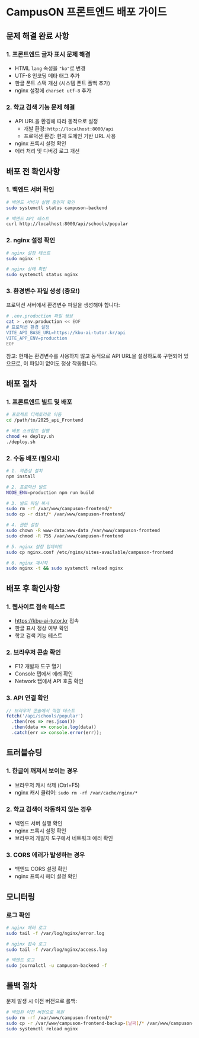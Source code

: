 # CampusON 프론트엔드 배포 가이드

## 문제 해결 완료 사항

### 1. 프론트엔드 글자 표시 문제 해결
- HTML `lang` 속성을 `"ko"`로 변경
- UTF-8 인코딩 메타 태그 추가
- 한글 폰트 스택 개선 (시스템 폰트 폴백 추가)
- nginx 설정에 `charset utf-8` 추가

### 2. 학교 검색 기능 문제 해결
- API URL을 환경에 따라 동적으로 설정
  - 개발 환경: `http://localhost:8000/api`
  - 프로덕션 환경: 현재 도메인 기반 URL 사용
- nginx 프록시 설정 확인
- 에러 처리 및 디버깅 로그 개선

## 배포 전 확인사항

### 1. 백엔드 서버 확인
```bash
# 백엔드 서버가 실행 중인지 확인
sudo systemctl status campuson-backend

# 백엔드 API 테스트
curl http://localhost:8000/api/schools/popular
```

### 2. nginx 설정 확인
```bash
# nginx 설정 테스트
sudo nginx -t

# nginx 상태 확인
sudo systemctl status nginx
```

### 3. 환경변수 파일 생성 (중요!)
프로덕션 서버에서 환경변수 파일을 생성해야 합니다:

```bash
# .env.production 파일 생성
cat > .env.production << EOF
# 프로덕션 환경 설정
VITE_API_BASE_URL=https://kbu-ai-tutor.kr/api
VITE_APP_ENV=production
EOF
```

참고: 현재는 환경변수를 사용하지 않고 동적으로 API URL을 설정하도록 구현되어 있으므로, 
이 파일이 없어도 정상 작동합니다.

## 배포 절차

### 1. 프론트엔드 빌드 및 배포
```bash
# 프로젝트 디렉토리로 이동
cd /path/to/2025_api_Frontend

# 배포 스크립트 실행
chmod +x deploy.sh
./deploy.sh
```

### 2. 수동 배포 (필요시)
```bash
# 1. 의존성 설치
npm install

# 2. 프로덕션 빌드
NODE_ENV=production npm run build

# 3. 빌드 파일 복사
sudo rm -rf /var/www/campuson-frontend/*
sudo cp -r dist/* /var/www/campuson-frontend/

# 4. 권한 설정
sudo chown -R www-data:www-data /var/www/campuson-frontend
sudo chmod -R 755 /var/www/campuson-frontend

# 5. nginx 설정 업데이트
sudo cp nginx.conf /etc/nginx/sites-available/campuson-frontend

# 6. nginx 재시작
sudo nginx -t && sudo systemctl reload nginx
```

## 배포 후 확인사항

### 1. 웹사이트 접속 테스트
- https://kbu-ai-tutor.kr 접속
- 한글 표시 정상 여부 확인
- 학교 검색 기능 테스트

### 2. 브라우저 콘솔 확인
- F12 개발자 도구 열기
- Console 탭에서 에러 확인
- Network 탭에서 API 호출 확인

### 3. API 연결 확인
```javascript
// 브라우저 콘솔에서 직접 테스트
fetch('/api/schools/popular')
  .then(res => res.json())
  .then(data => console.log(data))
  .catch(err => console.error(err));
```

## 트러블슈팅

### 1. 한글이 깨져서 보이는 경우
- 브라우저 캐시 삭제 (Ctrl+F5)
- nginx 캐시 클리어: `sudo rm -rf /var/cache/nginx/*`

### 2. 학교 검색이 작동하지 않는 경우
- 백엔드 서버 실행 확인
- nginx 프록시 설정 확인
- 브라우저 개발자 도구에서 네트워크 에러 확인

### 3. CORS 에러가 발생하는 경우
- 백엔드 CORS 설정 확인
- nginx 프록시 헤더 설정 확인

## 모니터링

### 로그 확인
```bash
# nginx 에러 로그
sudo tail -f /var/log/nginx/error.log

# nginx 접속 로그
sudo tail -f /var/log/nginx/access.log

# 백엔드 로그
sudo journalctl -u campuson-backend -f
```

## 롤백 절차

문제 발생 시 이전 버전으로 롤백:
```bash
# 백업된 이전 버전으로 복원
sudo rm -rf /var/www/campuson-frontend/*
sudo cp -r /var/www/campuson-frontend-backup-[날짜]/* /var/www/campuson-frontend/
sudo systemctl reload nginx
``` 